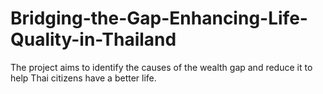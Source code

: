 # Bridging-the-Gap-Enhancing-Life-Quality-in-Thailand
The project aims to identify the causes of the wealth gap and reduce it to help Thai citizens have a better life.
